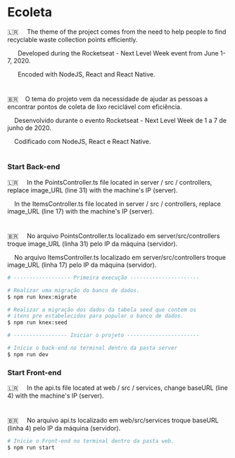 # Ecoleta

<p>🇱🇷 &nbsp; &nbsp; The theme of the project comes from the need to help people to find recyclable waste collection points efficiently.</p>
<p> &nbsp;&nbsp;&nbsp;&nbsp;&nbsp; Developed during the Rocketseat - Next Level Week event from June 1-7, 2020.</p>
<p> &nbsp;&nbsp;&nbsp;&nbsp;&nbsp; Encoded with NodeJS, React and React Native.</p>

#

<p>🇧🇷  &nbsp;&nbsp; O tema do projeto vem da necessidade de ajudar as pessoas a encontrar pontos de coleta de lixo reciclável com eficiência.</p>
<p> &nbsp;&nbsp;&nbsp; Desenvolvido durante o evento Rocketseat - Next Level Week de 1 a 7 de junho de 2020.</p>
<p> &nbsp;&nbsp;&nbsp; Codificado com NodeJS, React e React Native.</p>

#

### Start Back-end


<p> 🇱🇷 &nbsp; &nbsp; In the PointsController.ts file located in server / src / controllers, replace image_URL (line 31) with the machine's IP (server).</p>
<p>&nbsp;&nbsp;&nbsp; In the ItemsController.ts file located in server / src / controllers, replace image_URL (line 17) with the machine's IP (server).</p>

#

<p>🇧🇷 &nbsp; &nbsp; No arquivo PointsController.ts localizado em server/src/controllers troque image_URL (linha 31) pelo IP da máquina  (servidor).</p>
<p>&nbsp;&nbsp;&nbsp; No arquivo ItemsController.ts localizado em server/src/controllers troque image_URL (linha 17) pelo IP da máquina  (servidor).</p>

```bash
# ------------------ Primeira execução ----------------------

# Realizar uma migração do banco de dados.
$ npm run knex:migrate

# Realizar a migração dos dados da tabela seed que contem os
# itens pre estabelecidos para popular o banco de dados.
$ npm run knex:seed

# ----------------- Iniciar o projeto -----------------------

# Inicie o back-end no terminal dentro da pasta server
$ npm run dev
```

### Start Front-end


<p>🇱🇷 &nbsp; &nbsp; In the api.ts file located at web / src / services, change baseURL (line 4) with the machine's IP (server).</p>

#

<p>🇧🇷 &nbsp; &nbsp; No arquivo api.ts localizado em web/src/services troque baseURL (linha 4) pelo IP da máquina (servidor).</p>

```bash
# Inicie o Front-end no terminal dentro da pasta web.
$ npm run start
```

